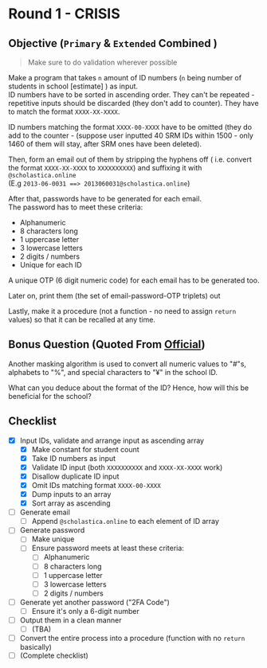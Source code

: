 # Round 1 - CRISIS

## Objective (`Primary` & `Extended` Combined )

> Make sure to do validation wherever possible

Make a program that takes `n` amount of ID numbers (`n` being number of students in school [estimate] ) as input.  
ID numbers have to be sorted in ascending order. They can't be repeated - repetitive inputs should be discarded (they don't add to counter). They have to match the format `XXXX-XX-XXXX`.

ID numbers matching the format `XXXX-00-XXXX` have to be omitted (they do add to the counter - (suppose user inputted 40 SRM IDs within 1500 - only 1460 of them will stay, after SRM ones have been deleted).

Then, form an email out of them by stripping the hyphens off ( i.e. convert the format `XXXX-XX-XXXX` to `XXXXXXXXXX`) and suffixing it with `@scholastica.online`  
(E.g `2013-06-0031 ==> 2013060031@scholastica.online`)

After that, passwords have to be generated for each email.  
The password has to meet these criteria:

- Alphanumeric
- 8 characters long
- 1 uppercase letter
- 3 lowercase letters
- 2 digits / numbers
- Unique for each ID

A unique OTP (6 digit numeric code) for each email has to be generated too.

Later on, print them (the set of email-password-OTP triplets) out

Lastly, make it a procedure (not a function - no need to assign `return` values) so that it can be recalled at any time.

## Bonus Question (Quoted From [Official](README-Official.md))

Another masking algorithm is used to convert all numeric values to "#"s, alphabets to "%", and special characters to "¥" in the school ID.

What can you deduce about the format of the ID? Hence, how will this be beneficial for the school?

## Checklist

- [x] Input IDs, validate and arrange input as ascending array
  - [x] Make constant for student count
  - [x] Take ID numbers as input
  - [x] Validate ID input (both `XXXXXXXXXX` and `XXXX-XX-XXXX` work)
  - [x] Disallow duplicate ID input
  - [x] Omit IDs matching format `XXXX-00-XXXX`
  - [x] Dump inputs to an array
  - [x] Sort array as ascending
- [ ] Generate email
  - [ ] Append `@scholastica.online` to each element of ID array
- [ ] Generate password
  - [ ] Make unique
  - [ ] Ensure password meets at least these criteria:
    - [ ] Alphanumeric
    - [ ] 8 characters long
    - [ ] 1 uppercase letter
    - [ ] 3 lowercase letters
    - [ ] 2 digits / numbers
- [ ] Generate yet another password ("2FA Code")
  - [ ] Ensure it's only a 6-digit number
- [ ] Output them in a clean manner
  - [ ] (TBA)
- [ ] Convert the entire process into a procedure (function with no `return` basically)
- [ ] (Complete checklist)